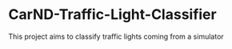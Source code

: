 # CarND-Traffic-Light-Classifier
This project aims to classify traffic lights coming from a simulator 
